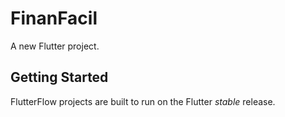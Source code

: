 # FinanFacil

A new Flutter project.

## Getting Started

FlutterFlow projects are built to run on the Flutter _stable_ release.
